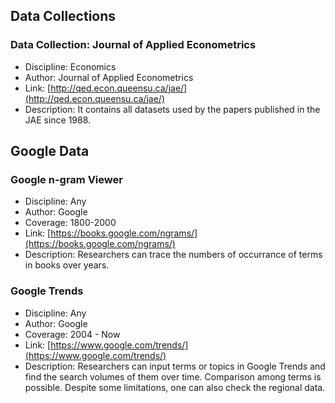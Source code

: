 ## Data Collections

### Data Collection: Journal of Applied Econometrics
- Discipline: Economics
- Author: Journal of Applied Econometrics
- Link: [http://qed.econ.queensu.ca/jae/](http://qed.econ.queensu.ca/jae/)
- Description: It contains all datasets used by the papers published in the JAE since 1988.

## Google Data

### Google n-gram Viewer
 - Discipline: Any
 - Author: Google
 - Coverage: 1800-2000
 - Link: [https://books.google.com/ngrams/](https://books.google.com/ngrams/)
 - Description: Researchers can trace the numbers of occurrance of terms in books over years.

### Google Trends
- Discipline: Any
- Author: Google
- Coverage: 2004 - Now
- Link: [https://www.google.com/trends/](https://www.google.com/trends/)
- Description: Researchers can input terms or topics in Google Trends and find the search volumes of them over time. Comparison among terms is possible. Despite some limitations, one can also check the regional data.
